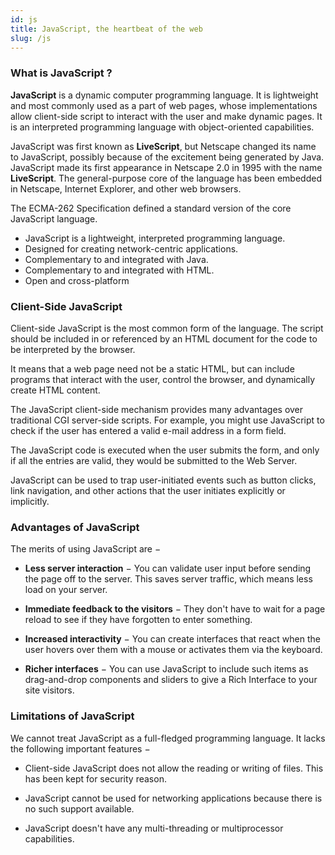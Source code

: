 ```yaml
---
id: js
title: JavaScript, the heartbeat of the web
slug: /js
---
```


### What is JavaScript ?

**JavaScript** is a dynamic computer programming language. It is lightweight and most commonly used as a part of web pages, whose implementations allow client-side script to interact with the user and make dynamic pages. It is an interpreted programming language with object-oriented capabilities.

JavaScript was first known as **LiveScript**, but Netscape changed its name to JavaScript, possibly because of the excitement being generated by Java. JavaScript made its first appearance in Netscape 2.0 in 1995 with the name **LiveScript**. The general-purpose core of the language has been embedded in Netscape, Internet Explorer, and other web browsers.

The ECMA-262 Specification defined a standard version of the core JavaScript language.

- JavaScript is a lightweight, interpreted programming language.
- Designed for creating network-centric applications.
- Complementary to and integrated with Java.
- Complementary to and integrated with HTML.
- Open and cross-platform

### Client-Side JavaScript

Client-side JavaScript is the most common form of the language. The script should be included in or referenced by an HTML document for the code to be interpreted by the browser.

It means that a web page need not be a static HTML, but can include programs that interact with the user, control the browser, and dynamically create HTML content.

The JavaScript client-side mechanism provides many advantages over traditional CGI server-side scripts. For example, you might use JavaScript to check if the user has entered a valid e-mail address in a form field.

The JavaScript code is executed when the user submits the form, and only if all the entries are valid, they would be submitted to the Web Server.

JavaScript can be used to trap user-initiated events such as button clicks, link navigation, and other actions that the user initiates explicitly or implicitly.

### Advantages of JavaScript

The merits of using JavaScript are −

- **Less server interaction** − You can validate user input before sending the page off to the server. This saves server traffic, which means less load on your server.

- **Immediate feedback to the visitors** − They don't have to wait for a page reload to see if they have forgotten to enter something.

- **Increased interactivity** − You can create interfaces that react when the user hovers over them with a mouse or activates them via the keyboard.

- **Richer interfaces** − You can use JavaScript to include such items as drag-and-drop components and sliders to give a Rich Interface to your site visitors.

### Limitations of JavaScript

We cannot treat JavaScript as a full-fledged programming language. It lacks the following important features −

- Client-side JavaScript does not allow the reading or writing of files. This has been kept for security reason.

- JavaScript cannot be used for networking applications because there is no such support available.

- JavaScript doesn't have any multi-threading or multiprocessor capabilities.
